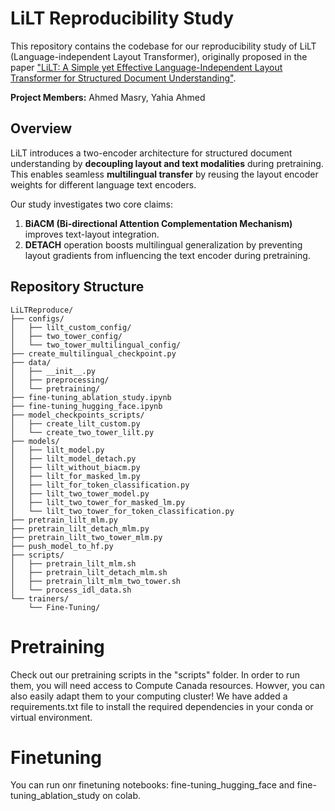 # LiLT Reproducibility Study
This repository contains the codebase for our reproducibility study of LiLT (Language-independent Layout Transformer), originally proposed in the paper ["LiLT: A Simple yet Effective Language-Independent Layout Transformer for Structured Document Understanding"](https://arxiv.org/abs/2202.13669).

**Project Members:** Ahmed Masry, Yahia Ahmed

## Overview

LiLT introduces a two-encoder architecture for structured document understanding by **decoupling layout and text modalities** during pretraining. This enables seamless **multilingual transfer** by reusing the layout encoder weights for different language text encoders.

Our study investigates two core claims:
1. **BiACM (Bi-directional Attention Complementation Mechanism)** improves text-layout integration.
2. **DETACH** operation boosts multilingual generalization by preventing layout gradients from influencing the text encoder during pretraining.

## Repository Structure
```
LiLTReproduce/
├── configs/
│   ├── lilt_custom_config/
│   ├── two_tower_config/
│   └── two_tower_multilingual_config/
├── create_multilingual_checkpoint.py
├── data/
│   ├── __init__.py
│   ├── preprocessing/
│   └── pretraining/
├── fine-tuning_ablation_study.ipynb
├── fine-tuning_hugging_face.ipynb
├── model_checkpoints_scripts/
│   ├── create_lilt_custom.py
│   └── create_two_tower_lilt.py
├── models/
│   ├── lilt_model.py
│   ├── lilt_model_detach.py
│   ├── lilt_without_biacm.py
│   ├── lilt_for_masked_lm.py
│   ├── lilt_for_token_classification.py
│   ├── lilt_two_tower_model.py
│   ├── lilt_two_tower_for_masked_lm.py
│   └── lilt_two_tower_for_token_classification.py
├── pretrain_lilt_mlm.py
├── pretrain_lilt_detach_mlm.py
├── pretrain_lilt_two_tower_mlm.py
├── push_model_to_hf.py
├── scripts/
│   ├── pretrain_lilt_mlm.sh
│   ├── pretrain_lilt_detach_mlm.sh
│   ├── pretrain_lilt_mlm_two_tower.sh
│   └── process_idl_data.sh
└── trainers/
    └── Fine-Tuning/
```

# Pretraining 
Check out our pretraining scripts in the "scripts" folder. In order to run them, you will need access to Compute Canada resources. Howver, you can also easily adapt them to your computing cluster!
We have added a requirements.txt file to install the required dependencies in your conda or virtual environment. 

# Finetuning 
You can run onr finetuning notebooks: fine-tuning_hugging_face and fine-tuning_ablation_study on colab. 


